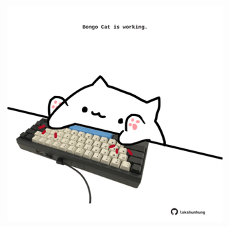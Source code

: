 <!-- built at 27/12/2021, 22:02:20 UTC -->
<p align="center">
  <img width="500" height="500" src="./ReadmeImage.svg">
</p>
